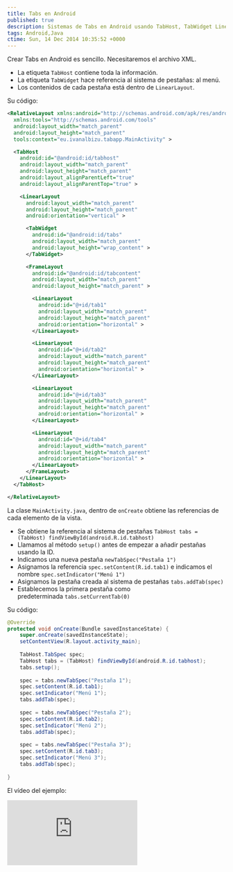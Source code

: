```yaml
---
title: Tabs en Android
published: true
description: Sistemas de Tabs en Android usando TabHost, TabWidget LinearLayout
tags: Android,Java
ctime: Sun, 14 Dec 2014 10:35:52 +0000
---
```


Crear Tabs en Android es sencillo. Necesitaremos el archivo XML.

<ul class="list-bullets">
  <li>La etiqueta <code>TabHost</code> contiene toda la información.</li>
  <li>La etiqueta <code>TabWidget</code> hace referencia al sistema de pestañas: al menú.</li>
  <li>Los contenidos de cada pestaña está dentro de <code>LinearLayout</code>.</li>
</ul>

Su código:

```xml
<RelativeLayout xmlns:android="http://schemas.android.com/apk/res/android"
  xmlns:tools="http://schemas.android.com/tools"
  android:layout_width="match_parent"
  android:layout_height="match_parent"
  tools:context="eu.ivanalbizu.tabapp.MainActivity" >

  <TabHost
    android:id="@android:id/tabhost"
    android:layout_width="match_parent"
    android:layout_height="match_parent"
    android:layout_alignParentLeft="true"
    android:layout_alignParentTop="true" >

    <LinearLayout
      android:layout_width="match_parent"
      android:layout_height="match_parent"
      android:orientation="vertical" >

      <TabWidget
        android:id="@android:id/tabs"
        android:layout_width="match_parent"
        android:layout_height="wrap_content" >
      </TabWidget>

      <FrameLayout
        android:id="@android:id/tabcontent"
        android:layout_width="match_parent"
        android:layout_height="match_parent" >

        <LinearLayout
          android:id="@+id/tab1"
          android:layout_width="match_parent"
          android:layout_height="match_parent"
          android:orientation="horizontal" >
        </LinearLayout>

        <LinearLayout
          android:id="@+id/tab2"
          android:layout_width="match_parent"
          android:layout_height="match_parent"
          android:orientation="horizontal" >
        </LinearLayout>

        <LinearLayout
          android:id="@+id/tab3"
          android:layout_width="match_parent"
          android:layout_height="match_parent"
          android:orientation="horizontal" >
        </LinearLayout>

        <LinearLayout
          android:id="@+id/tab4"
          android:layout_width="match_parent"
          android:layout_height="match_parent"
          android:orientation="horizontal" >
        </LinearLayout>
      </FrameLayout>
    </LinearLayout>
  </TabHost>

</RelativeLayout>
```

La clase <code>MainActivity.java</code>, dentro de <code>onCreate</code> obtiene las referencias de cada elemento de la vista.

<ul class="list-bullets">
  <li>Se obtiene la referencia al sistema de pestañas <code>TabHost tabs = (TabHost) findViewById(android.R.id.tabhost)</code></li>
  <li>Llamamos al método <code>setup()</code> antes de empezar a añadir pestañas usando la ID.</li>
  <li>Indicamos una nueva pestaña <code>newTabSpec("Pestaña 1")</code></li>
  <li>Asignamos la referencia <code>spec.setContent(R.id.tab1)</code> e indicamos el nombre <code>spec.setIndicator("Menú 1")</code></li>
  <li>Asignamos la pestaña creada al sistema de pestañas <code>tabs.addTab(spec)</code></li>
  <li>Establecemos la primera pestaña como predeterminada <code>tabs.setCurrentTab(0)</code></li>
</ul>

Su código:

```java
@Override
protected void onCreate(Bundle savedInstanceState) {
	super.onCreate(savedInstanceState);
	setContentView(R.layout.activity_main);
	
	TabHost.TabSpec spec;
	TabHost tabs = (TabHost) findViewById(android.R.id.tabhost);
	tabs.setup();
	
	spec = tabs.newTabSpec("Pestaña 1");
	spec.setContent(R.id.tab1);
	spec.setIndicator("Menú 1");
	tabs.addTab(spec);
	
	spec = tabs.newTabSpec("Pestaña 2");
	spec.setContent(R.id.tab2);
	spec.setIndicator("Menú 2");
	tabs.addTab(spec);
	
	spec = tabs.newTabSpec("Pestaña 3");
	spec.setContent(R.id.tab3);
	spec.setIndicator("Menú 3");
	tabs.addTab(spec);
	
}
```

El vídeo del ejemplo:

<div class="ratio-16-9">
    <iframe title="Sistema de Tabs en Android" type="text/html" src="http://www.youtube.com/embed/sUYtMNP66xk?autoplay=0&origin=https://ivanalbizu.eu/" frameborder="0"></iframe>
</div>